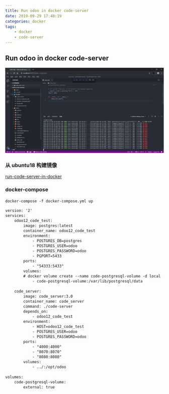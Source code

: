 ```yaml
---
title: Run odoo in docker code-server
date: 2019-09-29 17:48:19
categories: docker
tags: 
    - docker
    - code-server
---
```


## Run odoo in docker code-server

![odoo-code_server-1](/imgs/code-server/odoo-code_server-1.jpg)

### 从 ubuntu18 构建镜像

[run-code-server-in-docker](http://jcstaff.club/2019/run-code-server-in-docker/)

### docker-compose

`docker-compose -f docker-compose.yml up`

```docker
version: '2'
services:
    odoo12_code_test:
        image: postgres:latest
        container_name: odoo12_code_test
        environment:
            - POSTGRES_DB=postgres
            - POSTGRES_USER=odoo
            - POSTGRES_PASSWORD=odoo
            - PGPORT=5433
        ports:
            - "54333:5433"
        volumes:
        # docker volume create --name code-postgresql-volume -d local
            - code-postgresql-volume:/var/lib/postgresql/data

    code_server:
        image: code_server:3.0
        container_name: code_server
        command: ./code-server
        depends_on:
            - odoo12_code_test
        environment:
            - HOST=odoo12_code_test
            - POSTGRES_USER=odoo
            - POSTGRES_PASSWORD=odoo
        ports:
            - "4000:4000"
            - "8070:8070"
            - "8080:8080"
        volumes:
            - ../:/opt/odoo

volumes:
    code-postgresql-volume:
        external: true
```
